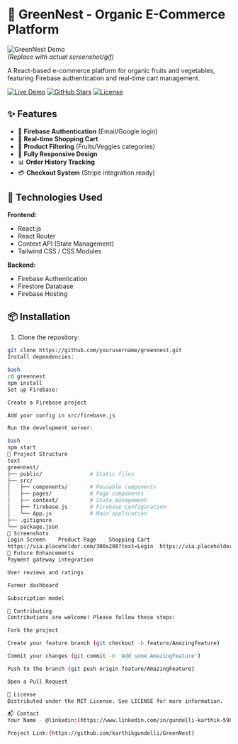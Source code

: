 # 🌿 GreenNest - Organic E-Commerce Platform

![GreenNest Demo](https://via.placeholder.com/800x400?text=GreenNest+Demo)  
*(Replace with actual screenshot/gif)*

A React-based e-commerce platform for organic fruits and vegetables, featuring Firebase authentication and real-time cart management.

[![Live Demo](https://img.shields.io/badge/Live-Demo-brightgreen)](https://your-demo-link.com)
[![GitHub Stars](https://img.shields.io/github/stars/yourusername/greennest)](https://github.com/yourusername/greennest/stargazers)
[![License](https://img.shields.io/badge/License-MIT-blue)](LICENSE)

## ✨ Features

- 🔐 **Firebase Authentication** (Email/Google login)
- 🛒 **Real-time Shopping Cart**
- 🍎 **Product Filtering** (Fruits/Veggies categories)
- 📱 **Fully Responsive Design**
- 📊 **Order History Tracking**
- 💳 **Checkout System** (Stripe integration ready)

## 🚀 Technologies Used

**Frontend:**
- React.js
- React Router
- Context API (State Management)
- Tailwind CSS / CSS Modules

**Backend:**
- Firebase Authentication
- Firestore Database
- Firebase Hosting

## 📦 Installation

1. Clone the repository:
```bash
git clone https://github.com/yourusername/greennest.git
Install dependencies:

bash
cd greennest
npm install
Set up Firebase:

Create a Firebase project

Add your config in src/firebase.js

Run the development server:

bash
npm start
🔧 Project Structure
text
greennest/
├── public/               # Static files
├── src/
│   ├── components/       # Reusable components
│   ├── pages/            # Page components
│   ├── context/          # State management
│   ├── firebase.js       # Firebase configuration
│   └── App.js            # Main application
├── .gitignore
└── package.json
📸 Screenshots
Login Screen	Product Page	Shopping Cart
https://via.placeholder.com/300x200?text=Login	https://via.placeholder.com/300x200?text=Products	https://via.placeholder.com/300x200?text=Cart
🌱 Future Enhancements
Payment gateway integration

User reviews and ratings

Farmer dashboard

Subscription model

🤝 Contributing
Contributions are welcome! Please follow these steps:

Fork the project

Create your feature branch (git checkout -b feature/AmazingFeature)

Commit your changes (git commit -m 'Add some AmazingFeature')

Push to the branch (git push origin feature/AmazingFeature)

Open a Pull Request

📜 License
Distributed under the MIT License. See LICENSE for more information.

📬 Contact
Your Name - @linkedin:(https://www.linkedin.com/in/gundelli-karthik-598b71243/)- karthikgundelly4@gmail.com

Project Link:(https://github.com/karthikgundelli/GreenNest)

